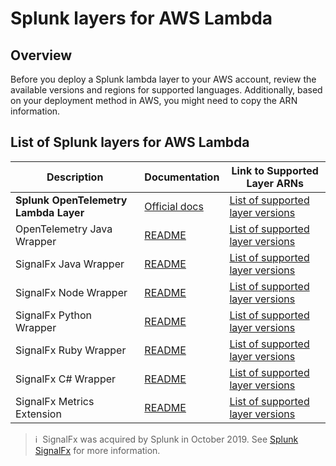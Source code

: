 # Splunk layers for AWS Lambda

## Overview

Before you deploy a Splunk lambda layer to your AWS account, review the available versions and regions for supported languages.
Additionally, based on your deployment method in AWS, you might need to copy the ARN information. 

## List of Splunk layers for AWS Lambda

| Description                       | Documentation                                                                      | Link to Supported Layer ARNs 
| --------------------------------- | ---------------------------------------------------------------------------------- | ------------------------------------------------------------------------
| **Splunk OpenTelemetry Lambda Layer** | [Official docs](https://quickdraw.splunk.com/redirect/?product=Observability&location=learnmore.aws.lambda.layer&version=current)                                              | [List of supported layer versions](./splunk-apm/splunk-arns.md) 
| OpenTelemetry Java Wrapper        | [README](https://github.com/signalfx/splunk-otel-java-lambda)                 | [List of supported layer versions](./otel-java/OTEL-JAVA.md)     
| SignalFx Java Wrapper             | [README](https://github.com/signalfx/lambda-java)                             | [List of supported layer versions](./java/JAVA.md)     
| SignalFx Node Wrapper             | [README](https://github.com/signalfx/lambda-nodejs)                           | [List of supported layer versions](./node/NODE.md)        
| SignalFx Python Wrapper           | [README](https://github.com/signalfx/lambda-python)                           | [List of supported layer versions](./python/PYTHON.md)        
| SignalFx Ruby Wrapper             | [README](https://github.com/signalfx/lambda-ruby)                             | [List of supported layer versions](./ruby/RUBY.md)        
| SignalFx C# Wrapper               | [README](https://github.com/signalfx/lambda-csharp)                           | [List of supported layer versions](./csharp/CSHARP.md)        
| SignalFx Metrics Extension        | [README](https://github.com/signalfx/splunk-extension-wrapper/tree/main/docs) | [List of supported layer versions](./lambda-extension/lambda-extension-versions.md)

>ℹ️&nbsp;&nbsp;SignalFx was acquired by Splunk in October 2019. See [Splunk SignalFx](https://www.splunk.com/en_us/investor-relations/acquisitions/signalfx.html) for more information.
